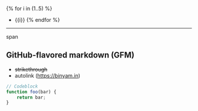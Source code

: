 {% for i in (1..5) %}
- {{i}}
{% endfor %}

---

<span>span</span>

## GitHub-flavored markdown (GFM)
- ~~strikethrough~~
- autolink (<https://binyam.in>)

```js
// Codeblock
function foo(bar) {
    return bar;
}
```
